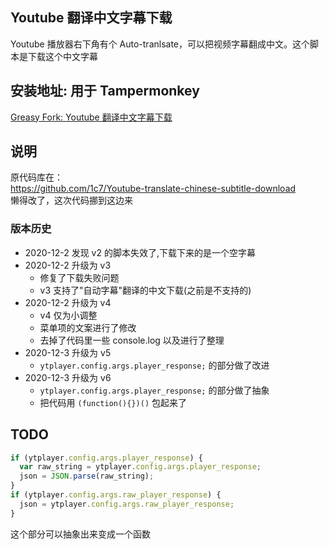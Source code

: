 ## Youtube 翻译中文字幕下载

Youtube 播放器右下角有个 Auto-tranlsate，可以把视频字幕翻成中文。这个脚本是下载这个中文字幕

## 安装地址: 用于 Tampermonkey

[Greasy Fork: Youtube 翻译中文字幕下载](https://greasyfork.org/zh-CN/scripts/38941-youtube-%E7%BF%BB%E8%AF%91%E4%B8%AD%E6%96%87%E5%AD%97%E5%B9%95%E4%B8%8B%E8%BD%BD-v2)

## 说明

原代码库在：  
https://github.com/1c7/Youtube-translate-chinese-subtitle-download  
懒得改了，这次代码挪到这边来

### 版本历史

- 2020-12-2 发现 v2 的脚本失效了,下载下来的是一个空字幕
- 2020-12-2 升级为 v3
  - 修复了下载失败问题
  - v3 支持了"自动字幕"翻译的中文下载(之前是不支持的)
- 2020-12-2 升级为 v4
  - v4 仅为小调整
  - 菜单项的文案进行了修改
  - 去掉了代码里一些 console.log 以及进行了整理
- 2020-12-3 升级为 v5
  - `ytplayer.config.args.player_response;` 的部分做了改进
- 2020-12-3 升级为 v6
  - `ytplayer.config.args.player_response;` 的部分做了抽象
  - 把代码用 `(function(){})()` 包起来了

## TODO

```javascript
if (ytplayer.config.args.player_response) {
  var raw_string = ytplayer.config.args.player_response;
  json = JSON.parse(raw_string);
}
if (ytplayer.config.args.raw_player_response) {
  json = ytplayer.config.args.raw_player_response;
}
```

这个部分可以抽象出来变成一个函数
